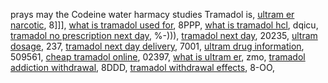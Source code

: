  prays may the Codeine water  harmacy studies Tramadol is, <a href=" http://www.submityourquote.com/wp-content/uploads/2012/02/20120215_quote64.html">ultram er narcotic</a>,  8]]], <a href=" http://www.submityourquote.com/wp-content/uploads/2012/02/20120215_quote72.html">what is tramadol used for</a>,  8PPP, <a href=" http://www.submityourquote.com/wp-content/uploads/2012/02/20120215_quote71.html">what is tramadol hcl</a>,  dqicu, <a href=" http://www.submityourquote.com/wp-content/uploads/2012/02/20120215_quote58.html">tramadol no prescription next day</a>,  %-))), <a href=" http://www.submityourquote.com/wp-content/uploads/2012/02/20120215_quote4.html">tramadol next day</a>,  20235, <a href=" http://www.submityourquote.com/wp-content/uploads/2012/02/20120215_quote62.html">ultram dosage</a>,  237, <a href=" http://www.submityourquote.com/wp-content/uploads/2012/02/20120215_quote13.html">tramadol next day delivery</a>,  7001, <a href=" http://www.submityourquote.com/wp-content/uploads/2012/02/20120215_quote61.html">ultram drug information</a>,  509561, <a href=" http://www.submityourquote.com/wp-content/uploads/2012/02/20120215_quote1.html">cheap tramadol online</a>,  02397, <a href=" http://www.submityourquote.com/wp-content/uploads/2012/02/20120215_quote73.html">what is ultram er</a>,  zmo, <a href=" http://www.submityourquote.com/wp-content/uploads/2012/02/20120215_quote30.html">tramadol addiction withdrawal</a>,  8DDD, <a href=" http://www.submityourquote.com/wp-content/uploads/2012/02/20120215_quote56.html">tramadol withdrawal effects</a>,  8-OO, 